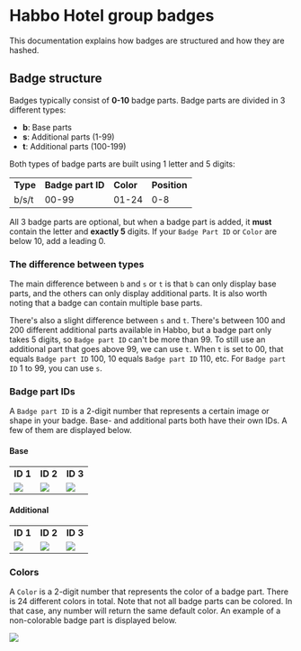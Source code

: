 # Habbo Hotel group badges
This documentation explains how badges are structured and how they are hashed.

## Badge structure
Badges typically consist of <b>0-10</b> badge parts. Badge parts are divided in 3 different types:
- <b>b</b>: Base parts
- <b>s</b>: Additional parts (1-99)
- <b>t</b>: Additional parts (100-199)

Both types of badge parts are built using 1 letter and 5 digits:

<table>
<tr>
<td><b>Type</b></td>
<td><b>Badge part ID</b></td>
<td><b>Color</b></td>
<td><b>Position</b></td>
</tr>
<tr>
<td>b/s/t</td>
<td>00-99</td>
<td>01-24</td>
<td>0-8</td>
</tr>
</table>

All 3 badge parts are optional, but when a badge part is added, it <b>must</b> contain the letter and <b>exactly 5</b> digits. If your `Badge Part ID` or `Color` are below 10, add a leading 0.

### The difference between types

The main difference between `b` and `s` or `t` is that `b` can only display base parts, and the others can only display additional parts. It is also worth noting that a badge can contain multiple base parts.

There's also a slight difference between `s` and `t`. There's between 100 and 200 different additional parts available in Habbo, but a badge part only takes 5 digits, so `Badge part ID` can't be more than 99. To still use an additional part that goes above 99, we can use `t`. When `t` is set to 00, that equals `Badge part ID` 100, 10 equals `Badge part ID` 110, etc. For `Badge part ID` 1 to 99, you can use `s`.

### Badge part IDs

A `Badge part ID` is a 2-digit number that represents a certain image or shape in your badge. Base- and additional parts both have their own IDs. A few of them are displayed below.

#### Base
<table>
<tr>
<td><b>ID 1</b></td>
<td><b>ID 2</b></td>
<td><b>ID 3</b></td>
</tr>
<tr>
<td><img src="https://www.habbo.nl/habbo-imaging/badge/b01010006791b2fcf18535db5c46607b2bce63"></td>
<td><img src="https://www.habbo.nl/habbo-imaging/badge/b0201007a27a440faa05d1e488ff92a078cbaa"></td>
<td><img src="https://www.habbo.nl/habbo-imaging/badge/b03010ddcf06faef8477d20f896d364a201fd5"></td>
</tr>
</table>

#### Additional
<table>
<tr>
<td><b>ID 1</b></td>
<td><b>ID 2</b></td>
<td><b>ID 3</b></td>
</tr>
<tr>
<td><img src="https://www.habbo.com/habbo-imaging/badge/s010142f93213435a0f8a2ee6e57d326acb761"></td>
<td><img src="https://www.habbo.com/habbo-imaging/badge/s02014077252640988ad6ffbfbe81b9d7caa05"></td>
<td><img src="https://www.habbo.com/habbo-imaging/badge/s030140f7437c1b7f92d36acb53d331a834859"></td>
</tr>
</table>

### Colors

A `Color` is a 2-digit number that represents the color of a badge part. There is 24 different colors in total. Note that not all badge parts can be colored. In that case, any number will return the same default color. An example of a non-colorable badge part is displayed below.

<img src="https://www.habbo.nl/habbo-imaging/badge/t41014935ea23c7318fc7943932593160409e7">

